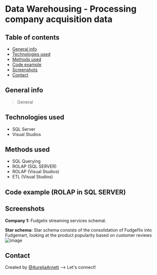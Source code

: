 # Data Warehousing - Processing company acquisition data

## Table of contents
* [General info](#general-info)
* [Technologies used](#technologies-used)
* [Methods used](#methods-used)
* [Code example](ode-example-(ROLAP-in-SQL-SERVER))
* [Screenshots](#screenshots)
* [Contact](#contact)

## General info
> General

## Technologies used
* SQL Server
* Visual Studios

## Methods used
* SQL Querying
* ROLAP (SQL SERVER)
* ROLAP (Visual Studios)
* ETL (Visual Studios)

## Code example (ROLAP in SQL SERVER)


## Screenshots
**Company 1:** Fudgelix streaming services schema\

**Star schema:** Star schema consists of the consolidation of Fudgeflix into Fudgemart, looking at the product popularity based on customer reviews
![image](https://user-images.githubusercontent.com/75768214/117604779-1af5b900-b10b-11eb-88c3-4e9f4fad7093.png)


## Contact
Created by [@AureliaArnett](https://twitter.com/AureliaArnett) --> Let's connect!
